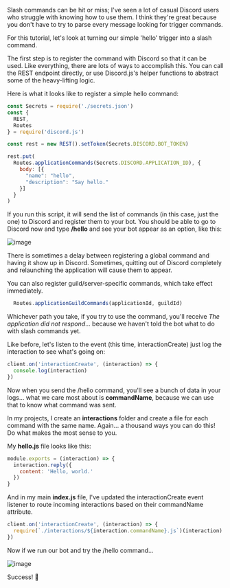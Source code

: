 Slash commands can be hit or miss; I've seen a lot of casual Discord users who struggle with knowing how to use them. I think they're great because you don't have to try to parse every message looking for trigger commands.

For this tutorial, let's look at turning our simple 'hello' trigger into a slash command.

The first step is to register the command with Discord so that it can be used. Like everything, there are lots of ways to accomplish this. You can call the REST endpoint directly, or use Discord.js's helper functions to abstract some of the heavy-lifting logic.

Here is what it looks like to register a simple hello command:

```js
const Secrets = require('./secrets.json')
const {
  REST,
  Routes
} = require('discord.js')

const rest = new REST().setToken(Secrets.DISCORD.BOT_TOKEN)

rest.put(
  Routes.applicationCommands(Secrets.DISCORD.APPLICATION_ID), {
    body: [{
      "name": "hello",
      "description": "Say hello."
    }]
  }
)
```

If you run this script, it will send the list of commands (in this case, just the one) to Discord and register them to your bot. You should be able to go to Discord now and type **/hello** and see your bot appear as an option, like this:

![image](https://github.com/auntiebirdie/build-your-own-bot/assets/83483301/d0761908-edbb-4d0e-b1b2-cf94fd65a6b5)

There is sometimes a delay between registering a global command and having it show up in Discord. Sometimes, quitting out of Discord completely and relaunching the application will cause them to appear.

You can also register guild/server-specific commands, which take effect immediately.

```js
  Routes.applicationGuildCommands(applicationId, guildId)
```

Whichever path you take, if you try to use the command, you'll receive *The application did not respond*... because we haven't told the bot what to do with slash commands yet.

Like before, let's listen to the event (this time, interactionCreate) just log the interaction to see what's going on:

```js
client.on('interactionCreate', (interaction) => {
  console.log(interaction)
})
```

Now when you send the /hello command, you'll see a bunch of data in your logs... what we care most about is **commandName**, because we can use that to know what command was sent.

In my projects, I create an **interactions** folder and create a file for each command with the same name. Again... a thousand ways you can do this! Do what makes the most sense to you.

My **hello.js**​ file looks like this:

```js
module.exports = (interaction) => {
  interaction.reply({
    content: 'Hello, world.'
  })
}
```

And in my main **index.js** file, I've updated the interactionCreate event listener to route incoming interactions based on their commandName attribute.

```js
client.on('interactionCreate', (interaction) => {
  require(`./interactions/${interaction.commandName}.js`)(interaction)
})
```

Now if we run our bot and try the /hello command...

![image](https://github.com/auntiebirdie/build-your-own-bot/assets/83483301/e97f468f-2f71-49fb-8464-c3f393723407)

Success! 🎉
